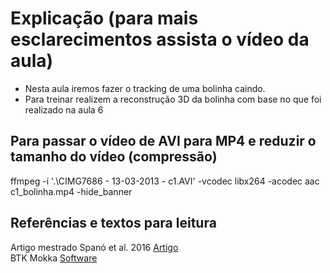# Explicação (para mais esclarecimentos assista o vídeo da aula)

* Nesta aula iremos fazer o tracking de uma bolinha caindo.
* Para treinar realizem a reconstrução 3D da bolinha com base no que foi realizado na aula 6

## Para passar o vídeo de AVI para MP4 e reduzir o tamanho do vídeo (compressão)
ffmpeg -i '.\CIMG7686 - 13-03-2013 - c1.AVI' -vcodec libx264 -acodec aac c1_bolinha.mp4 -hide_banner

## Referências e textos para leitura
Artigo mestrado Spanó et al. 2016 [Artigo](https://www.scielo.br/j/rbme/a/NMgFLyfzJd56N4TThhn5bmB/?lang=pt)\
BTK Mokka [Software](https://biomechanical-toolkit.github.io/)